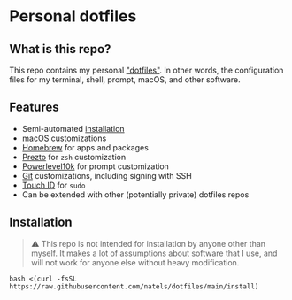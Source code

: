 # Personal dotfiles

## What is this repo?

This repo contains my personal ["dotfiles"]. In other words, the configuration
files for my terminal, shell, prompt, macOS, and other software.

## Features

- Semi-automated [installation]
- [macOS] customizations
- [Homebrew] for apps and packages
- [Prezto] for `zsh` customization
- [Powerlevel10k] for prompt customization
- [Git] customizations, including signing with SSH
- [Touch ID] for `sudo`
- Can be extended with other (potentially private) dotfiles repos

## Installation

> ⚠️ This repo is not intended for installation by anyone other than myself. It
> makes a lot of assumptions about software that I use, and will not work for
> anyone else without heavy modification.

```shell
bash <(curl -fsSL https://raw.githubusercontent.com/natels/dotfiles/main/install)
```

<!-- References -->

["dotfiles"]: https://wikipedia.org/wiki/Hidden_file_and_hidden_directory#Unix_and_Unix-like_environments
[git]: https://git-scm.com/
[homebrew]: https://brew.sh/
[installation]: #installation
[macos]: https://apple.com/macos/
[powerlevel10k]: https://github.com/romkatv/powerlevel10k
[prezto]: https://github.com/sorin-ionescu/prezto
[touch id]: https://wikipedia.org/wiki/Touch_ID
